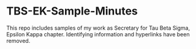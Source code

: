 # TBS-EK-Sample-Minutes

This repo includes samples of my work as Secretary for Tau Beta Sigma, Epsilon Kappa chapter. Identifying information and hyperlinks have been removed.
